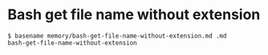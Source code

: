 # Bash get file name without extension

	$ basename memory/bash-get-file-name-without-extension.md .md
	bash-get-file-name-without-extension
